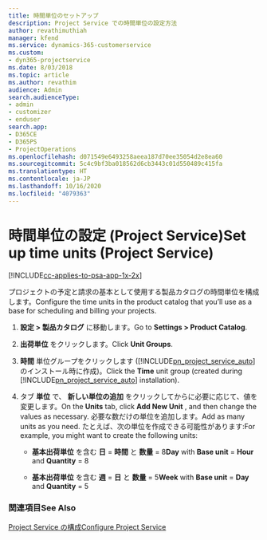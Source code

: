 ```yaml
---
title: 時間単位のセットアップ
description: Project Service での時間単位の設定方法
author: revathimuthiah
manager: kfend
ms.service: dynamics-365-customerservice
ms.custom:
- dyn365-projectservice
ms.date: 8/03/2018
ms.topic: article
ms.author: revathim
audience: Admin
search.audienceType:
- admin
- customizer
- enduser
search.app:
- D365CE
- D365PS
- ProjectOperations
ms.openlocfilehash: d071549e6493258aeea187d70ee35054d2e8ea60
ms.sourcegitcommit: 5c4c9bf3ba018562d6cb3443c01d550489c415fa
ms.translationtype: HT
ms.contentlocale: ja-JP
ms.lasthandoff: 10/16/2020
ms.locfileid: "4079363"
---
```

# <a name="set-up-time-units-project-service"></a><span data-ttu-id="72bab-103">時間単位の設定 (Project Service)</span><span class="sxs-lookup"><span data-stu-id="72bab-103">Set up time units (Project Service)</span></span>

[!INCLUDE[cc-applies-to-psa-app-1x-2x](../includes/cc-applies-to-psa-app-1x-2x.md)]

<span data-ttu-id="72bab-104">プロジェクトの予定と請求の基本として使用する製品カタログの時間単位を構成します。</span><span class="sxs-lookup"><span data-stu-id="72bab-104">Configure the time units in the product catalog that you’ll use as a base for scheduling and billing your projects.</span></span>  
  
1. <span data-ttu-id="72bab-105">**設定 > 製品カタログ** に移動します。</span><span class="sxs-lookup"><span data-stu-id="72bab-105">Go to **Settings > Product Catalog**.</span></span>  
  
2. <span data-ttu-id="72bab-106">**出荷単位** をクリックします。</span><span class="sxs-lookup"><span data-stu-id="72bab-106">Click **Unit Groups**.</span></span>  
  
3. <span data-ttu-id="72bab-107">**時間** 単位グループをクリックします ([!INCLUDE[pn_project_service_auto](../includes/pn-project-service-auto.md)] のインストール時に作成)。</span><span class="sxs-lookup"><span data-stu-id="72bab-107">Click the **Time** unit group (created during [!INCLUDE[pn_project_service_auto](../includes/pn-project-service-auto.md)] installation).</span></span>  
  
4. <span data-ttu-id="72bab-108">タブ **単位** で、 **新しい単位の追加** をクリックしてからに必要に応じて、値を変更します。</span><span class="sxs-lookup"><span data-stu-id="72bab-108">On the **Units** tab, click **Add New Unit** , and then change the values as necessary.</span></span> <span data-ttu-id="72bab-109">必要な数だけの単位を追加します。</span><span class="sxs-lookup"><span data-stu-id="72bab-109">Add as many units as you need.</span></span> <span data-ttu-id="72bab-110">たとえば、次の単位を作成できる可能性があります:</span><span class="sxs-lookup"><span data-stu-id="72bab-110">For example, you might want to create the following units:</span></span>  
  
   - <span data-ttu-id="72bab-111">**基本出荷単位** を含む **日** = **時間** と **数量** = 8</span><span class="sxs-lookup"><span data-stu-id="72bab-111">**Day** with **Base unit** = **Hour** and **Quantity** = 8</span></span>  
  
   - <span data-ttu-id="72bab-112">**基本出荷単位** を含む **週** = **日** と **数量** = 5</span><span class="sxs-lookup"><span data-stu-id="72bab-112">**Week** with **Base unit** = **Day** and **Quantity** = 5</span></span>  
  
### <a name="see-also"></a><span data-ttu-id="72bab-113">関連項目</span><span class="sxs-lookup"><span data-stu-id="72bab-113">See Also</span></span>  
 [<span data-ttu-id="72bab-114">Project Service の構成</span><span class="sxs-lookup"><span data-stu-id="72bab-114">Configure Project Service</span></span>](../psa/configure.md)
